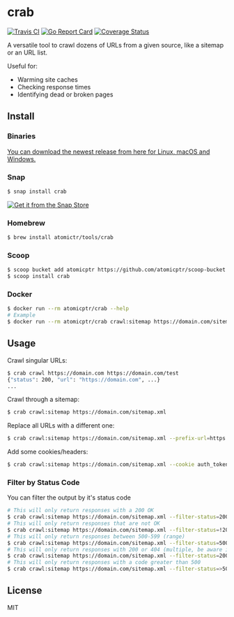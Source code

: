 # crab
[![Travis CI](https://api.travis-ci.com/atomicptr/crab.svg?branch=master)](https://travis-ci.com/atomicptr/crab)
[![Go Report Card](https://goreportcard.com/badge/github.com/atomicptr/crab)](https://goreportcard.com/report/github.com/atomicptr/crab)
[![Coverage Status](https://coveralls.io/repos/github/atomicptr/crab/badge.svg?branch=master)](https://coveralls.io/github/atomicptr/crab?branch=master)

A versatile tool to crawl dozens of URLs from a given source, like a sitemap or an URL list.

Useful for:
* Warming site caches
* Checking response times
* Identifying dead or broken pages

## Install

### Binaries

[You can download the newest release from here for Linux, macOS and Windows.](https://github.com/atomicptr/crab/releases/)

### Snap

```bash
$ snap install crab
```

[![Get it from the Snap Store](https://snapcraft.io/static/images/badges/en/snap-store-black.svg)](https://snapcraft.io/crab)

### Homebrew

```bash
$ brew install atomictr/tools/crab
```

### Scoop

```bash
$ scoop bucket add atomicptr https://github.com/atomicptr/scoop-bucket
$ scoop install crab
```

### Docker

```bash
$ docker run --rm atomicptr/crab --help
# Example
$ docker run --rm atomicptr/crab crawl:sitemap https://domain.com/sitemap.xml
```

## Usage

Crawl singular URLs:

```bash
$ crab crawl https://domain.com https://domain.com/test
{"status": 200, "url": "https://domain.com", ...}
...
```

Crawl through a sitemap:

```bash
$ crab crawl:sitemap https://domain.com/sitemap.xml
```

Replace all URLs with a different one:

```bash
$ crab crawl:sitemap https://domain.com/sitemap.xml --prefix-url=https://staging.domain.com
```

Add some cookies/headers:

```bash
$ crab crawl:sitemap https://domain.com/sitemap.xml --cookie auth_token=12345 --header X-Bypass-Cache=1
```

### Filter by Status Code

You can filter the output by it's status code

```bash
# This will only return responses with a 200 OK
$ crab crawl:sitemap https://domain.com/sitemap.xml --filter-status=200
# This will only return responses that are not OK
$ crab crawl:sitemap https://domain.com/sitemap.xml --filter-status=!200
# This will only return responses between 500-599 (range)
$ crab crawl:sitemap https://domain.com/sitemap.xml --filter-status=500-599
# This will only return responses with 200 or 404 (multiple, be aware if one condition is true they all are)
$ crab crawl:sitemap https://domain.com/sitemap.xml --filter-status=200,404
# This will only return responses with a code greater than 500
$ crab crawl:sitemap https://domain.com/sitemap.xml --filter-status=>500
```

## License

MIT
